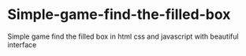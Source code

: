 # Simple-game-find-the-filled-box
Simple game find the filled box in html css and javascript with beautiful interface
